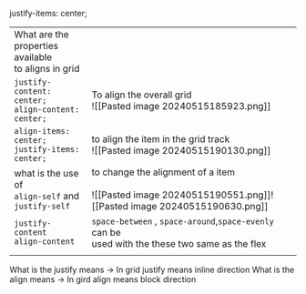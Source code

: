 

justify-items: center;

|                                                            |                                                                                                                   |
| ---------------------------------------------------------- | ----------------------------------------------------------------------------------------------------------------- |
| What are the <br>properties available<br>to aligns in grid |                                                                                                                   |
| `justify-content: center;`<br>`align-content: center;`     | To align the overall grid<br>![[Pasted image 20240515185923.png]]                                                 |
| `align-items: center;`<br>`justify-items: center;`         | to align the item in the grid track<br>![[Pasted image 20240515190130.png]]                                       |
| what is the use of<br>`align-self` and<br>`justify-self`   | to change the alignment of a item<br><br>![[Pasted image 20240515190551.png]]![[Pasted image 20240515190630.png]] |
| `justify-content`<br>`align-content`                       | `space-between` , `space-around`,`space-evenly` can be <br>used with the these two same as the flex               |
|                                                            |                                                                                                                   |
What is the justify means -> In grid justify means inline direction
What is the align means -> In gird align means block direction